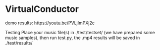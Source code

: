 # VirtualConductor
demo results: https://youtu.be/PVLjImPXj2c

Testing
Place your music file(s) in ./test/testset/ (we have prepared some music samples), then run test.py, the .mp4 results will be saved in ./test/results/

